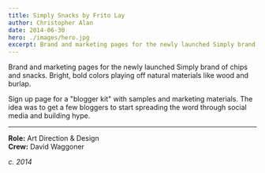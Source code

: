```yaml
---
title: Simply Snacks by Frito Lay
author: Christopher Alan
date: 2014-06-30
hero: ./images/hero.jpg
excerpt: Brand and marketing pages for the newly launched Simply brand of chips and snacks. Bright, bold colors playing off natural materials like wood and burlap.
---
```


Brand and marketing pages for the newly launched Simply brand of chips and snacks. Bright, bold colors playing off natural materials like wood and burlap.

Sign up page for a "blogger kit" with samples and marketing materials. The idea was to get a few bloggers to start spreading the word through social media and building hype.

---

**Role:** Art Direction & Design  
**Crew:** David Waggoner

_c. 2014_